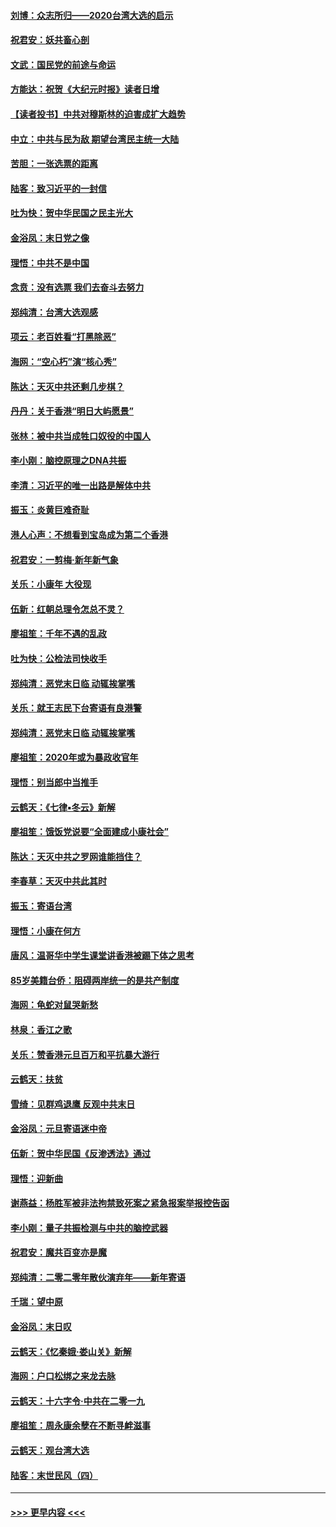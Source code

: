 #### [刘博：众志所归——2020台湾大选的启示](../pages/nsc993/n11796878.md?t=01161555) 
#### [祝君安：妖共畜心剖](../pages/nsc993/n11794273.md?t=01161555) 
#### [文武：国民党的前途与命运](../pages/nsc993/n11794198.md?t=01161555) 
#### [方能达：祝贺《大纪元时报》读者日增](../pages/nsc993/n11793807.md?t=01161555) 
#### [【读者投书】中共对穆斯林的迫害成扩大趋势](../pages/nsc993/n11791371.md?t=01161555) 
#### [中立：中共与民为敌 期望台湾民主统一大陆](../pages/nsc993/n11790392.md?t=01161555) 
#### [苦胆：一张选票的距离](../pages/nsc993/n11788914.md?t=01161555) 
#### [陆客：致习近平的一封信](../pages/nsc993/n11788867.md?t=01161555) 
#### [吐为快：贺中华民国之民主光大](../pages/nsc993/n11788618.md?t=01161555) 
#### [金浴凤：末日党之像](../pages/nsc993/n11787475.md?t=01161555) 
#### [理悟：中共不是中国](../pages/nsc993/n11787463.md?t=01161555) 
#### [念贲：没有选票  我们去奋斗去努力](../pages/nsc993/n11787398.md?t=01161555) 
#### [郑纯清：台湾大选观感](../pages/nsc993/n11786210.md?t=01161555) 
#### [项云：老百姓看“打黑除恶”](../pages/nsc993/n11785398.md?t=01161555) 
#### [海网：“空心朽”演“核心秀”](../pages/nsc993/n11783874.md?t=01161555) 
#### [陈达：天灭中共还剩几步棋？](../pages/nsc993/n11783719.md?t=01161555) 
#### [丹丹：关于香港“明日大屿愿景”](../pages/nsc993/n11783273.md?t=01161555) 
#### [张林：被中共当成牲口奴役的中国人](../pages/nsc993/n11782397.md?t=01161555) 
#### [李小刚：脑控原理之DNA共振](../pages/nsc993/n11780962.md?t=01161555) 
#### [李清：习近平的唯一出路是解体中共](../pages/nsc993/n11780866.md?t=01161555) 
#### [振玉：炎黄巨难奇耻](../pages/nsc993/n11779632.md?t=01161555) 
#### [港人心声：不想看到宝岛成为第二个香港](../pages/nsc993/n11778817.md?t=01161555) 
#### [祝君安：一剪梅‧新年新气象](../pages/nsc993/n11776340.md?t=01161555) 
#### [关乐：小康年 大役现](../pages/nsc993/n11774213.md?t=01161555) 
#### [伍新：红朝总理令怎总不灵？](../pages/nsc993/n11770813.md?t=01161555) 
#### [廖祖笙：千年不遇的乱政](../pages/nsc993/n11770373.md?t=01161555) 
#### [吐为快：公检法司快收手](../pages/nsc993/n11770359.md?t=01161555) 
#### [郑纯清：恶党末日临 动辄挨掌嘴](../pages/nsc993/n11769912.md?t=01161555) 
#### [关乐：就王志民下台寄语有良港警](../pages/nsc993/n11769903.md?t=01161555) 
#### [郑纯清：恶党末日临 动辄挨掌嘴](../pages/nsc993/n11769356.md?t=01161555) 
#### [廖祖笙：2020年或为暴政收官年](../pages/nsc993/n11768216.md?t=01161555) 
#### [理悟：别当郎中当推手](../pages/nsc993/n11768243.md?t=01161555) 
#### [云鹤天：《七律▪冬云》新解](../pages/nsc993/n11768204.md?t=01161555) 
#### [廖祖笙：饿饭党说要“全面建成小康社会”](../pages/nsc993/n11767482.md?t=01161555) 
#### [陈达：天灭中共之罗网谁能挡住？](../pages/nsc993/n11767465.md?t=01161555) 
#### [李春草：天灭中共此其时](../pages/nsc993/n11767452.md?t=01161555) 
#### [振玉：寄语台湾](../pages/nsc993/n11767432.md?t=01161555) 
#### [理悟：小康在何方](../pages/nsc993/n11767394.md?t=01161555) 
#### [唐风：温哥华中学生课堂讲香港被踢下体之思考](../pages/nsc993/n11766848.md?t=01161555) 
#### [85岁美籍台侨：阻碍两岸统一的是共产制度](../pages/nsc993/n11765043.md?t=01161555) 
#### [海网：龟蛇对鼠哭新愁](../pages/nsc993/n11764895.md?t=01161555) 
#### [林泉：香江之歌](../pages/nsc993/n11764415.md?t=01161555) 
#### [关乐：赞香港元旦百万和平抗暴大游行](../pages/nsc993/n11764382.md?t=01161555) 
#### [云鹤天：扶贫](../pages/nsc993/n11764245.md?t=01161555) 
#### [雪绮：见群鸡退鹰  反观中共末日](../pages/nsc993/n11762112.md?t=01161555) 
#### [金浴凤：元旦寄语迷中帝](../pages/nsc993/n11761788.md?t=01161555) 
#### [伍新：贺中华民国《反渗透法》通过](../pages/nsc993/n11761994.md?t=01161555) 
#### [理悟：迎新曲](../pages/nsc993/n11761152.md?t=01161555) 
#### [谢燕益：杨胜军被非法拘禁致死案之紧急报案举报控告函](../pages/nsc993/n11756134.md?t=01161555) 
#### [李小刚：量子共振检测与中共的脑控武器](../pages/nsc993/n11754518.md?t=01161555) 
#### [祝君安：魔共百变亦是魔](../pages/nsc993/n11754469.md?t=01161555) 
#### [郑纯清：二零二零年散伙演弃年——新年寄语](../pages/nsc993/n11754195.md?t=01161555) 
#### [千瑞：望中原](../pages/nsc993/n11754159.md?t=01161555) 
#### [金浴凤：末日叹](../pages/nsc993/n11752359.md?t=01161555) 
#### [云鹤天：《忆秦娥‧娄山关》新解](../pages/nsc993/n11752348.md?t=01161555) 
#### [海网：户口松绑之来龙去脉](../pages/nsc993/n11752328.md?t=01161555) 
#### [云鹤天：十六字令‧中共在二零一九](../pages/nsc993/n11752305.md?t=01161555) 
#### [廖祖笙：周永康余孽在不断寻衅滋事](../pages/nsc993/n11751013.md?t=01161555) 
#### [云鹤天：观台湾大选](../pages/nsc993/n11751007.md?t=01161555) 
#### [陆客：末世民风（四）](../pages/nsc993/n11749203.md?t=01161555) 

----
#### [ >>> 更早内容 <<< ](../indexes/nsc993-earlier.md)
